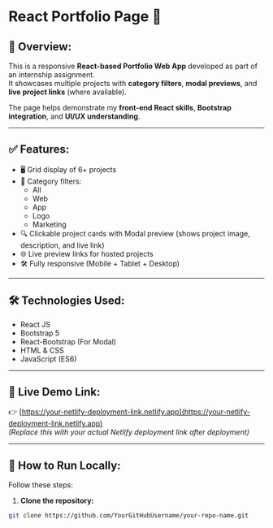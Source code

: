 # React Portfolio Page 🚀

## 📌 Overview:

This is a responsive **React-based Portfolio Web App** developed as part of an internship assignment.  
It showcases multiple projects with **category filters**, **modal previews**, and **live project links** (where available).

The page helps demonstrate my **front-end React skills**, **Bootstrap integration**, and **UI/UX understanding**.

---

## ✅ Features:

- 🖥️ Grid display of 6+ projects
- 🎨 Category filters:
  - All
  - Web
  - App
  - Logo
  - Marketing
- 🔍 Clickable project cards with Modal preview (shows project image, description, and live link)
- 🌐 Live preview links for hosted projects
- 🛠️ Fully responsive (Mobile + Tablet + Desktop)

---

## 🛠️ Technologies Used:

- React JS
- Bootstrap 5
- React-Bootstrap (For Modal)
- HTML & CSS
- JavaScript (ES6)

---

## 🚀 Live Demo Link:

👉 [https://your-netlify-deployment-link.netlify.app](https://your-netlify-deployment-link.netlify.app)  
*(Replace this with your actual Netlify deployment link after deployment)*

---

## 📂 How to Run Locally:

Follow these steps:

1. **Clone the repository:**

```bash
git clone https://github.com/YourGitHubUsername/your-repo-name.git
